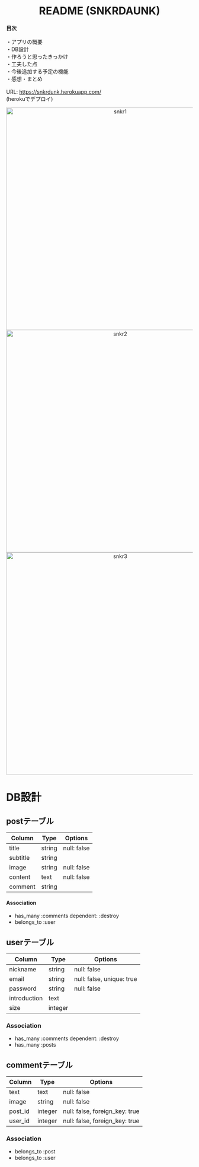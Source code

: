 <h1 align="center">README (SNKRDAUNK)</h1>

<b>目次</b>
<br><br>
・アプリの概要
<br>
・DB設計
<br>
・作ろうと思ったきっかけ
<br>
・工夫した点
<br>
・今後追加する予定の機能
<br>
・感想・まとめ
<br><br>
URL: https://snkrdunk.herokuapp.com/
<br>
(herokuでデプロイ)

<p align="center">
  <img width="600" alt="snkr1" src="https://user-images.githubusercontent.com/57933144/73604734-e1b1cd80-45d8-11ea-8b20-a413c5edb400.png">


  <img width="600" alt="snkr2" src="https://user-images.githubusercontent.com/57933144/73604736-e9717200-45d8-11ea-9b0f-1aea65a0535d.png">


  <img width="600" alt="snkr3" src="https://user-images.githubusercontent.com/57933144/73604738-f1311680-45d8-11ea-8340-cfa3d39deeb4.png">

</p>

# DB設計
<!-- postは運営が出品していく形になっている -->
## postテーブル
|Column|Type|Options|
|------|----|-------|
|title|string|null: false|
|subtitle|string|
|image|string|null: false|
|content|text|null: false|
|comment|string|
#### Association
- has_many :comments dependent: :destroy
- belongs_to :user

## userテーブル
|Column|Type|Options|
|------|----|-------|
|nickname|string|null: false|
|email|string|null: false, unique: true|
|password|string|null: false|
|introduction|text|
|size|integer|
### Association
- has_many :comments dependent: :destroy
- has_many :posts
<!-- - has_many :likes dependent: :destroy -->

## commentテーブル
|Column|Type|Options|
|------|----|-------|
|text|text|null: false|
|image|string|null: false|
|post_id|integer|null: false, foreign_key: true|
|user_id|integer|null: false, foreign_key: true|
### Association
- belongs_to :post
- belongs_to :user

<!-- likeテーブルとネストcommentテーブルができそうなら追加する！ -->



